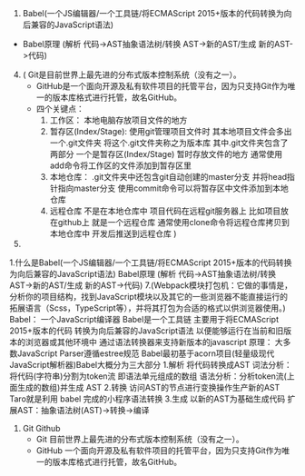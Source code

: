 1. Babel(一个JS编辑器/一个工具链/将ECMAScript 2015+版本的代码转换为向后兼容的JavaScript语法)
- Babel原理 (解析 代码->AST抽象语法树/转换 AST->新的AST/生成 新的AST->代码)

4. ( Git是目前世界上最先进的分布式版本控制系统（没有之一）。
   - GitHub是一个面向开源及私有软件项目的托管平台，因为只支持Git作为唯一的版本库格式进行托管，故名GitHub。
   - 四个关键点：
        1. 工作区：
            本地电脑存放项目文件的地方
        2. 暂存区(Index/Stage):
            使用git管理项目文件时 其本地项目文件会多出一个.git文件夹 将这个.git文件夹称之为版本库 
            其中.git文件夹包含了两部分 
            一个是暂存区(Index/Stage) 暂时存放文件的地方
            通常使用add命令将工作区的文件添加到暂存区里
        3. 本地仓库：
            .git文件夹中还包含git自动创建的master分支 并将head指针指向master分支 使用commit命令可以将暂存区中文件添加到本地仓库
        4. 远程仓库
            不是在本地仓库中 项目代码在远程git服务器上
            比如项目放在github上 就是一个远程仓库
            通常使用clone命令将远程仓库拷贝到本地仓库中
            开发后推送到远程仓库
    )
6.
1.什么是Babel(一个JS编辑器/一个工具链/将ECMAScript 2015+版本的代码转换为向后兼容的JavaScript语法)
Babel原理
(解析 代码->AST抽象语法树/转换 AST->新的AST/生成 新的AST->代码)
7.(Webpack模块打包机：它做的事情是，分析你的项目结构，找到JavaScript模块以及其它的一些浏览器不能直接运行的拓展语言（Scss，TypeScript等），并将其打包为合适的格式以供浏览器使用。)
    Babel：
        一个JavaScript编译器
        Babel是一个工具链 
        主要用于将ECMAScript 2015+版本的代码
        转换为向后兼容的JavaScript语法
        以便能够运行在当前和旧版本的浏览器或其他环境中
        通过语法转换器来支持新版本的javascript
    原理：
        大多数JavaScript Parser遵循estree规范 Babel最初基于acorn项目(轻量级现代JavaScript解析器)Babel大概分为三大部分
            1.解析 将代码转换成AST
                词法分析：将代码(字符串)分割为token流 即语法单元组成的数组
                语法分析：分析token流(上面生成的数组)并生成 AST
            2.转换 访问AST的节点进行变换操作生产新的AST
                Taro就是利用 babel 完成的小程序语法转换
            3.生成 以新的AST为基础生成代码
    扩展AST：抽象语法树(AST)->转换->编译

1. Git Github
    - Git 目前世界上最先进的分布式版本控制系统（没有之一）。
    - GitHub 一个面向开源及私有软件项目的托管平台，因为只支持Git作为唯一的版本库格式进行托管，故名GitHub。







